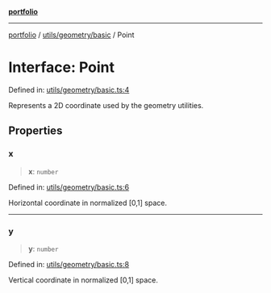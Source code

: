 [**portfolio**](../../../../README.md)

***

[portfolio](../../../../modules.md) / [utils/geometry/basic](../README.md) / Point

# Interface: Point

Defined in: [utils/geometry/basic.ts:4](https://github.com/tnorlund/Portfolio/blob/f8b0b1f9af03332063469c7d9168d1ae23138426/portfolio/utils/geometry/basic.ts#L4)

Represents a 2D coordinate used by the geometry utilities.

## Properties

### x

> **x**: `number`

Defined in: [utils/geometry/basic.ts:6](https://github.com/tnorlund/Portfolio/blob/f8b0b1f9af03332063469c7d9168d1ae23138426/portfolio/utils/geometry/basic.ts#L6)

Horizontal coordinate in normalized [0,1] space.

***

### y

> **y**: `number`

Defined in: [utils/geometry/basic.ts:8](https://github.com/tnorlund/Portfolio/blob/f8b0b1f9af03332063469c7d9168d1ae23138426/portfolio/utils/geometry/basic.ts#L8)

Vertical coordinate in normalized [0,1] space.
